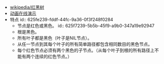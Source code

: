 - [wikipedia/红黑树](https://zh.wikipedia.org/wiki/%E7%BA%A2%E9%BB%91%E6%A0%91)
- [动画在线演示](http://rbtree.phpisfuture.com/)
- 特点
  id:: 625fe239-fddf-44fc-9a36-0f3f248f0284
	- 节点是红色或黑色。
	  id:: 625f7239-5b5b-45f9-a9b0-347a19e92947
	- 根是黑色。
	- 所有叶子都是黑色（叶子是NIL节点）。
	- 从任一节点到其每个叶子的所有简单路径都包含相同数目的黑色节点。
	- 每个红色节点必须有两个黑色的子节点。（从每个叶子到根的所有路径上不能有两个连续的红色节点。）